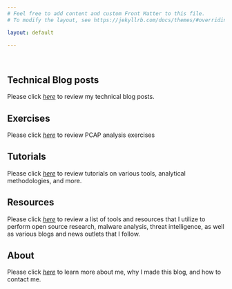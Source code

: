 ```yaml
---
# Feel free to add content and custom Front Matter to this file.
# To modify the layout, see https://jekyllrb.com/docs/themes/#overriding-theme-defaults

layout: default

---
```


&nbsp;

## **Technical Blog posts**
Please click *[here](/posts/)* to review my technical blog posts.

## **Exercises**
Please click *[here](/exercises)* to review PCAP analysis exercises

## **Tutorials**
Please click *[here](/tutorials)* to review tutorials on various tools, analytical methodologies, and more.

## **Resources**
Please click *[here](/resources)* to review a list of tools and resources that I utilize to perform open source research, malware analysis, threat intelligence, as well as various blogs and news outlets that I follow.

## **About**
Please click *[here](/about/)* to learn more about me, why I made this blog, and how to contact me.

&nbsp;
&nbsp;
&nbsp;
&nbsp;
&nbsp;
&nbsp;
&nbsp;
&nbsp;
&nbsp;
&nbsp;
&nbsp;
&nbsp;
&nbsp;
&nbsp;
&nbsp;
&nbsp;
